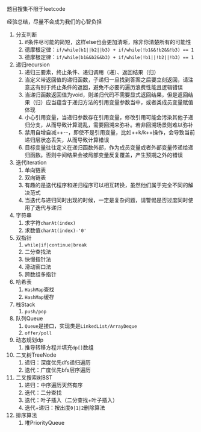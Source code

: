 题目搜集不限于leetcode

经验总结，尽量不会成为我们的心智负担

1. 分支判断
   1. if条件尽可能的简短，这样else也会更加清晰，除非你清楚所有的可能性
   2. 德摩根定律：`if/while(b1||b2||b3) + if/while(!b1&&!b2&&!b3) == 1`
   3. 德摩根定律：`if/while(b1&&b2&&b3) + if/while(!b1||!b2||!b3) == 1`
2. 递归recursion
   1. 递归三要素，终止条件、递归调用（递）、返回结果（归）
   2. 当定义带返回值的递归函数，子递归一旦找到答案之后要立刻返回，请注意这有别于终止条件的返回，避免不必要的遍历浪费性能且逻辑错误
   3. 当递归函数返回值为void，则递归代码不需要显式返回结果，但是返回结果（归）应当蕴含于递归方法的引用变量参数当中，或者类成员变量赋值体现
   4. 小心引用变量，当递归参数存在引用变量，修改引用可能会污染其他子递归分支，从而导致计算混乱，需要回溯来弥补。若非回溯场景则难以弥补
   5. 禁用自增自减++--，即使不是引用变量，比如++k/k++操作，会导致当前递归层状态丢失，从而导致计算错误
   6. 目标变量往往定义在递归函数外部，作为成员变量或者外部变量传递给递归函数。否则中间结果会被局部变量反复覆盖，产生预期之外的错误
3. 迭代iteration
   1. 单向链表
   2. 双向链表
   3. 有趣的是迭代程序和递归程序可以相互转换，虽然他们属于完全不同的解决范式
   4. 当迭代与递归同时出现的时候，一定是复杂问题，请警惕是否过度同时使用了迭代与递归
4. 字符串
   1. 求字符`charAt(index)`
   2. 求数值`charAt(index)-'0'`
5. 双指针
   1. `while|if|continue|break`
   2. 二分查找法
   3. 快慢指针法
   4. 滑动窗口法
   5. 跨数组多指针
6. 哈希表
   1. `HashMap`查找
   2. `HashMap`缓存
7. 栈Stack
   1. `push/pop`
8. 队列Queue
   1. `Queue`是接口，实现类是`LinkedList/ArrayDeque`
   2. `offer/poll`
9. 动态规划dp
   1. 推导转移方程并填充`dp[]`数组
10. 二叉树TreeNode
    1. 递归：深度优先dfs递归遍历
    2. 迭代：广度优先bfs层序遍历
11. 二叉搜索树BST
    1. 递归：中序遍历天然有序
    2. 迭代：二分查找
    3. 迭代：叶子插入（二分查找+叶子插入）
    4. 迭代+递归：按出度`0|1|2`删除算法
12. 排序算法
    1. 堆PriorityQueue
